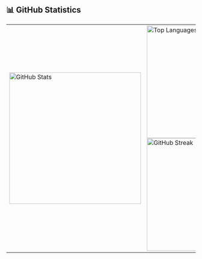 <!--
**Nam0vicH/Nam0vicH** is a ✨ _special_ ✨ repository because its `README.md` (this file) appears on your GitHub profile.

Here are some ideas to get you started:

- 🔭 I’m currently working on ...
- 🌱 I’m currently learning ...
- 👯 I’m looking to collaborate on ...
- 🤔 I’m looking for help with ...
- 💬 Ask me about ...
- 📫 How to reach me: ...
- 😄 Pronouns: ...
- ⚡ Fun fact: ...
-->

## 📊 GitHub Statistics

<div align="center">
  <table>
    <tr>
      <td>
        <img width="350" src="https://github-readme-stats.vercel.app/api?username=Nam0vicH&show_icons=true&theme=transparent&title_color=d4be98&text_color=d4be98&icon_color=d4be98&bg_color=282828&border_color=3d444d&hide_border=false&count_private=true&include_all_commits=true" alt="GitHub Stats" />
      </td>
      <td>
        <img width="300" src="https://github-readme-stats.vercel.app/api/top-langs/?username=Nam0vicH&layout=compact&theme=transparent&title_color=d4be98&text_color=d4be98&bg_color=282828&border_color=3d444d&hide_border=false&langs_count=6&count_private=true" alt="Top Languages" />
        <br/>
        <img width="300" src="https://github-readme-streak-stats.herokuapp.com/?user=Nam0vicH&theme=transparent&background=282828&ring=d4be98&fire=d4be98&currStreakLabel=d4be98&sideLabels=d4be98&currStreakNum=d4be98&dates=d4be98&sideNums=d4be98&border=3d444d" alt="GitHub Streak" />
      </td>
    </tr>
  </table>
</div>
